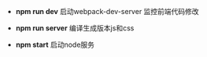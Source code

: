-  **npm run dev**    启动webpack-dev-server 监控前端代码修改

-  **npm run server**  编译生成版本js和css

-  **npm start**  启动node服务